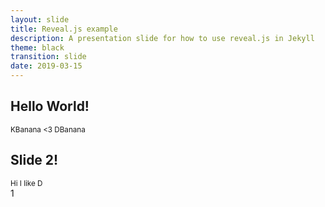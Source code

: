 ```yaml
---
layout: slide
title: Reveal.js example
description: A presentation slide for how to use reveal.js in Jekyll
theme: black
transition: slide
date: 2019-03-15
---
```


<section>
    <h1>Hello World!</h1>
    <small>KBanana &lt;3 DBanana</small>
</section>

<section>
    <h1>Slide 2!</h1>
    <small>Hi I like D</small>
</section>1